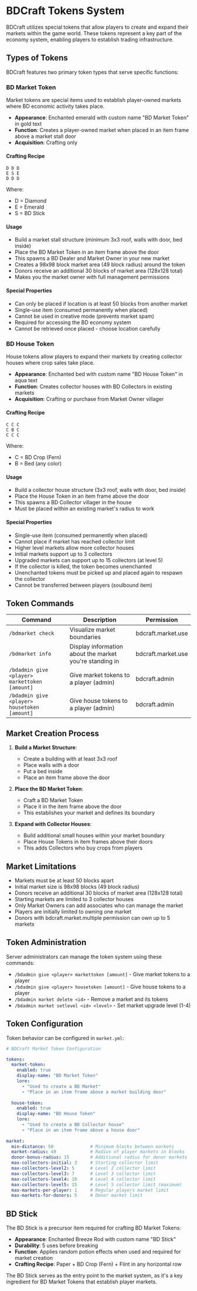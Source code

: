 # BDCraft Tokens System

BDCraft utilizes special tokens that allow players to create and expand their markets within the game world. These tokens represent a key part of the economy system, enabling players to establish trading infrastructure.

## Types of Tokens

BDCraft features two primary token types that serve specific functions:

### BD Market Token

Market tokens are special items used to establish player-owned markets where BD economic activity takes place.

- **Appearance**: Enchanted emerald with custom name "BD Market Token" in gold text
- **Function**: Creates a player-owned market when placed in an item frame above a market stall door
- **Acquisition**: Crafting only

#### Crafting Recipe
```
D D D
E S E
D D D
```
Where:
- D = Diamond
- E = Emerald
- S = BD Stick

#### Usage
- Build a market stall structure (minimum 3x3 roof, walls with door, bed inside)
- Place the BD Market Token in an item frame above the door
- This spawns a BD Dealer and Market Owner in your new market
- Creates a 98x98 block market area (49 block radius) around the token
- Donors receive an additional 30 blocks of market area (128x128 total)
- Makes you the market owner with full management permissions

#### Special Properties
- Can only be placed if location is at least 50 blocks from another market
- Single-use item (consumed permanently when placed)
- Cannot be used in creative mode (prevents market spam)
- Required for accessing the BD economy system
- Cannot be retrieved once placed - choose location carefully

### BD House Token

House tokens allow players to expand their markets by creating collector houses where crop sales take place.

- **Appearance**: Enchanted bed with custom name "BD House Token" in aqua text
- **Function**: Creates collector houses with BD Collectors in existing markets
- **Acquisition**: Crafting or purchase from Market Owner villager

#### Crafting Recipe
```
C C C
C B C
C C C
```
Where:
- C = BD Crop (Fern)
- B = Bed (any color)

#### Usage
- Build a collector house structure (3x3 roof, walls with door, bed inside)
- Place the House Token in an item frame above the door
- This spawns a BD Collector villager in the house
- Must be placed within an existing market's radius to work

#### Special Properties
- Single-use item (consumed permanently when placed)
- Cannot place if market has reached collector limit
- Higher level markets allow more collector houses
- Initial markets support up to 3 collectors
- Upgraded markets can support up to 15 collectors (at level 5)
- If the collector is killed, the token becomes unenchanted
- Unenchanted tokens must be picked up and placed again to respawn the collector
- Cannot be transferred between players (soulbound item)

## Token Commands

| Command | Description | Permission |
|---------|-------------|------------|
| `/bdmarket check` | Visualize market boundaries | bdcraft.market.use |
| `/bdmarket info` | Display information about the market you're standing in | bdcraft.market.use |
| `/bdadmin give <player> markettoken [amount]` | Give market tokens to a player (admin) | bdcraft.admin |
| `/bdadmin give <player> housetoken [amount]` | Give house tokens to a player (admin) | bdcraft.admin |

## Market Creation Process

1. **Build a Market Structure**:
   - Create a building with at least 3x3 roof
   - Place walls with a door
   - Put a bed inside
   - Place an item frame above the door

2. **Place the BD Market Token**:
   - Craft a BD Market Token
   - Place it in the item frame above the door
   - This establishes your market and defines its boundary

3. **Expand with Collector Houses**:
   - Build additional small houses within your market boundary
   - Place House Tokens in item frames above their doors
   - This adds Collectors who buy crops from players

## Market Limitations

- Markets must be at least 50 blocks apart
- Initial market size is 98x98 blocks (49 block radius)
- Donors receive an additional 30 blocks of market area (128x128 total)
- Starting markets are limited to 3 collector houses
- Only Market Owners can add associates who can manage the market
- Players are initially limited to owning one market
- Donors with bdcraft.market.multiple permission can own up to 5 markets

## Token Administration

Server administrators can manage the token system using these commands:

- `/bdadmin give <player> markettoken [amount]` - Give market tokens to a player
- `/bdadmin give <player> housetoken [amount]` - Give house tokens to a player
- `/bdadmin market delete <id>` - Remove a market and its tokens
- `/bdadmin market setlevel <id> <level>` - Set market upgrade level (1-4)

## Token Configuration

Token behavior can be configured in `market.yml`:

```yaml
# BDCraft Market Token Configuration

tokens:
  market-token:
    enabled: true
    display-name: "BD Market Token"
    lore:
      - "Used to create a BD Market"
      - "Place in an item frame above a market building door"
    
  house-token:
    enabled: true
    display-name: "BD House Token"
    lore:
      - "Used to create a BD Collector house"
      - "Place in an item frame above a house door"
    
market:
  min-distance: 50              # Minimum blocks between markets
  market-radius: 49             # Radius of player markets in blocks
  donor-bonus-radius: 15        # Additional radius for donor markets
  max-collectors-initial: 3     # Starting collector limit
  max-collectors-level2: 5      # Level 2 collector limit
  max-collectors-level3: 7      # Level 3 collector limit
  max-collectors-level4: 10     # Level 4 collector limit
  max-collectors-level5: 15     # Level 5 collector limit (maximum)
  max-markets-per-player: 1     # Regular players market limit
  max-markets-for-donors: 5     # Donor market limit
```

## BD Stick

The BD Stick is a precursor item required for crafting BD Market Tokens:

- **Appearance**: Enchanted Breeze Rod with custom name "BD Stick"
- **Durability**: 5 uses before breaking
- **Function**: Applies random potion effects when used and required for market creation
- **Crafting Recipe**: Paper + BD Crop (Fern) + Flint in any horizontal row

The BD Stick serves as the entry point to the market system, as it's a key ingredient for BD Market Tokens that establish player markets.